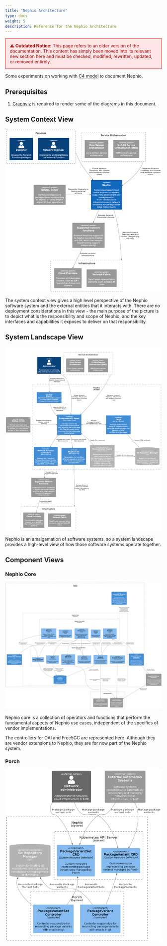 ```yaml
---
title: "Nephio Architecture"
type: docs
weight: 5
description: Reference for the Nephio Architecture
---
```


<div style="border: 1px solid red; background-color: #ffe6e6; color: #b30000; padding: 1em; margin-bottom: 1em;">
  <strong>⚠️ Outdated Notice:</strong> This page refers to an older version of the documentation. This content has simply been moved into its relevant new section here and must be checked, modified, rewritten, updated, or removed entirely.
</div>

Some experiments on working with [C4 model](https://c4model.com/) to document Nephio.

## Prerequisites
1. [Graphviz](https://graphviz.org/download/) is required to render some of the diagrams in this document.

## System Context View


![System Context](/static/images/architecture/level1-nephio-system.png)

The system context view gives a high level perspective of the Nephio software system and the external entities that it interacts with. There are no deployment considerations in this view - the main purpose of the picture is to depict what is the responsibility and scope of Nephio, and the key interfaces and capabilities it exposes to deliver on that responsibility.

## System Landscape View

![System Landscape](/static/images/architecture/level2-nephio-container.png)

Nephio is an amalgamation of software systems, so a system landscape provides a high-level view of how those software systems operate together.

## Component Views

### Nephio Core

![Nephio Core Component View](/static/images/architecture/level3-nephio-core-component.png)

Nephio core is a collection of operators and functions that perform the fundamental aspects of Nephio use cases, independent of the specifics of vendor implementations. 

The controllers for OAI and Free5GC are represented here. Although they are vendor extensions to Nephio, they are for now part of the Nephio system.


### Porch

![Nephio Porch Component View](/static/images/architecture/nephio-porch-component-view.png)

